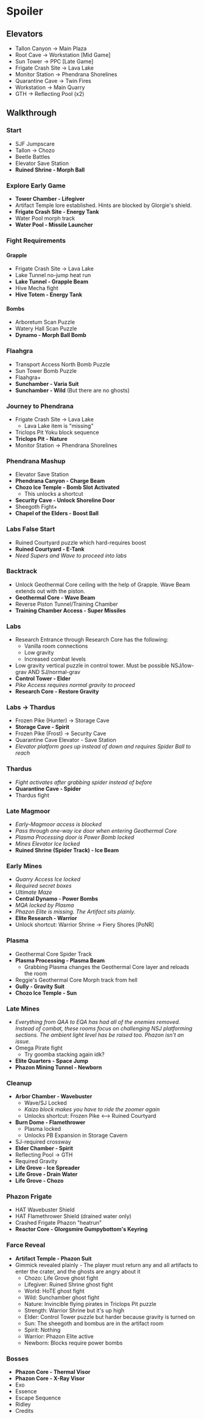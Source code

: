 # Spoiler

## Elevators

- Tallon Canyon -> Main Plaza
- Root Cave -> Workstation [Mid Game]
- Sun Tower -> PPC [Late Game]
- Frigate Crash Site -> Lava Lake
- Monitor Station -> Phendrana Shorelines
- Quarantine Cave -> Twin Fires
- Workstation -> Main Quarry
- GTH -> Reflecting Pool (x2)

## Walkthrough

### Start

- SJF Jumpscare
- Tallon -> Chozo
- Beetle Battles
- Elevator Save Station
- **Ruined Shrine - Morph Ball**

### Explore Early Game

- **Tower Chamber - Lifegiver**
- Artifact Temple lore established. Hints are blocked by Glorgie's shield.
- **Frigate Crash Site - Energy Tank**
- Water Pool morph track
- **Water Pool - Missile Launcher**

### Fight Requirements

#### Grapple

- Frigate Crash Site -> Lava Lake
- Lake Tunnel no-jump heat run
- **Lake Tunnel - Grapple Beam**
- Hive Mecha fight
- **Hive Totem - Energy Tank**

#### Bombs

- Arboretum Scan Puzzle
- Watery Hall Scan Puzzle
- **Dynamo - Morph Ball Bomb**

### Flaahgra

- Transport Access North Bomb Puzzle
- Sun Tower Bomb Puzzle
- Flaahgra+
- **Sunchamber - Varia Suit**
- **Sunchamber - Wild** (But there are no ghosts)

### Journey to Phendrana

- Frigate Crash Site -> Lava Lake
    - Lava Lake item is "missing"
- Triclops Pit Yoku block sequence
- **Triclops Pit - Nature**
- Monitor Station -> Phendrana Shorelines

### Phendrana Mashup

- Elevator Save Station
- **Phendrana Canyon - Charge Beam**
- **Chozo Ice Temple - Bomb Slot Activated**
    - This unlocks a shortcut
- **Security Cave - Unlock Shoreline Door**
- Sheegoth Fight+
- **Chapel of the Elders - Boost Ball**

### Labs False Start

- Ruined Courtyard puzzle which hard-requires boost
- **Ruined Courtyard - E-Tank**
- *Need Supers and Wave to proceed into labs*

### Backtrack

- Unlock Geothermal Core ceiling with the help of Grapple. Wave Beam extends out with the piston.
- **Geothermal Core - Wave Beam**
- Reverse Piston Tunnel/Training Chamber
- **Training Chamber Access - Super Missiles**

### Labs

- Research Entrance through Research Core has the following:
    - Vanilla room connections
    - Low gravity
    - Increased combat levels
- Low gravity vertical puzzle in control tower. Must be possible NSJ/low-grav AND SJ/normal-grav
- **Control Tower - Elder**
- *Pike Access requires normal gravity to proceed*
- **Research Core - Restore Gravity**

### Labs -> Thardus

- Frozen Pike (Hunter) -> Storage Cave
- **Storage Cave - Spirit**
- Frozen Pike (Frost) -> Security Cave
- Quarantine Cave Elevator - Save Station
- *Elevator platform goes up instead of down and requires Spider Ball to reach*

### Thardus

- *Fight activates after grabbing spider instead of before*
- **Quarantine Cave - Spider**
- Thardus fight

### Late Magmoor

- *Early-Magmoor access is blocked*
- *Pass through one-way ice door when entering Geothermal Core*
- *Plasma Processing door is Power Bomb locked*
- *Mines Elevator Ice locked*
- **Ruined Shrine (Spider Track) - Ice Beam**

### Early Mines

- *Quarry Access Ice locked*
- *Required secret boxes*
- *Ultimate Maze*
- **Central Dynamo - Power Bombs**
- *MQA locked by Plasma*
- *Phazon Elite is missing. The Artifact sits plainly.*
- **Elite Research - Warrior**
- Unlock shortcut: Warrior Shrine -> Fiery Shores [PoNR]

### Plasma

- Geothermal Core Spider Track
- **Plasma Processing - Plasma Beam**
    - Grabbing Plasma changes the Geothermal Core layer and reloads the room
- Reggie's Geothermal Core Morph track from hell
- **Gully - Gravity Suit**
- **Chozo Ice Temple - Sun**

### Late Mines

- *Everything from QAA to EQA has had all of the enemies removed. Instead of combat, these rooms focus on challenging NSJ platforming sections. The ambient light level has be raised too. Phazon isn't an issue.*
- Omega Pirate fight
    - Try goomba stacking again idk?
- **Elite Quarters - Space Jump**
- **Phazon Mining Tunnel - Newborn**

### Cleanup

- **Arbor Chamber - Wavebuster**
    - Wave/SJ Locked
    - *Kaizo block makes you have to ride the zoomer again*
    - Unlocks shortcut: Frozen Pike <--> Ruined Courtyard
- **Burn Dome - Flamethrower**
    - Plasma locked
    - Unlocks PB Expansion in Storage Cavern
- SJ-required crossway
- **Elder Chamber - Spirit**
- Reflecting Pool -> GTH
- Required Gravity
- **Life Grove - Ice Spreader**
- **Life Grove - Drain Water**
- **Life Grove - Chozo**

### Phazon Frigate

- HAT Wavebuster Shield
- HAT Flamethrower Shield (drained water only)
- Crashed Frigate Phazon "heatrun"
- **Reactor Core - Glorgsmire Gumpybottom's Keyring**

### Farce Reveal

- **Artifact Temple - Phazon Suit**
- Gimmick revealed plainly - The player must return any and all artifacts to enter the crater, and the ghosts are angry about it
    - Chozo: Life Grove ghost fight
    - Lifegiver: Ruined Shrine ghost fight
    - World: HoTE ghost fight
    - Wild: Sunchamber ghost fight
    - Nature: Invincible flying pirates in Triclops Pit puzzle
    - Strength: Warrior Shrine but it's up high
    - Elder: Control Tower puzzle but harder because gravity is turned on
    - Sun: The sheegoth and bombus are in the artifact room
    - Spirit: Nothing
    - Warrior: Phazon Elite active
    - Newborn: Blocks require power bombs

### Bosses

- **Phazon Core - Thermal Visor**
- **Phazon Core - X-Ray Visor**
- Exo
- Essence
- Escape Sequence
- Ridley
- Credits
